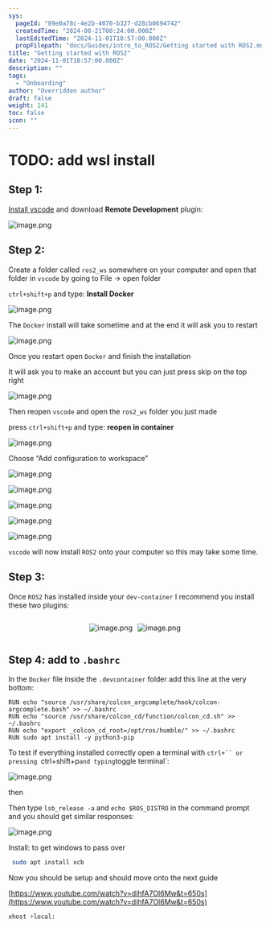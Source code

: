 ```yaml
---
sys:
  pageId: "89e0a78c-4e2b-4070-b327-d28cb0694742"
  createdTime: "2024-08-21T00:24:00.000Z"
  lastEditedTime: "2024-11-01T18:57:00.000Z"
  propFilepath: "docs/Guides/intro_to_ROS2/Getting started with ROS2.md"
title: "Getting started with ROS2"
date: "2024-11-01T18:57:00.000Z"
description: ""
tags:
  - "Onboarding"
author: "Overridden author"
draft: false
weight: 141
toc: false
icon: ""
---
```


# TODO: add wsl install

## Step 1:

[Install vscode](https://code.visualstudio.com/download) and download **Remote Development** plugin:

![image.png](https://prod-files-secure.s3.us-west-2.amazonaws.com/d518164a-d88e-44d1-a4ee-3adb3bd8bce0/efb52993-1881-4a40-b95e-6f020334f022/image.png?X-Amz-Algorithm=AWS4-HMAC-SHA256&X-Amz-Content-Sha256=UNSIGNED-PAYLOAD&X-Amz-Credential=ASIAZI2LB4665KERAPXJ%2F20250331%2Fus-west-2%2Fs3%2Faws4_request&X-Amz-Date=20250331T070925Z&X-Amz-Expires=3600&X-Amz-Security-Token=IQoJb3JpZ2luX2VjEDYaCXVzLXdlc3QtMiJIMEYCIQDPuYHpwfB3YEEfbpWlIwo%2F%2BcdMdN6rb%2BapoIca3pBZmgIhAP9PpRNxpuR7YNQlZcD%2BmSsxj2wj860XZ8%2BCuSru8IlhKogECJ%2F%2F%2F%2F%2F%2F%2F%2F%2F%2F%2FwEQABoMNjM3NDIzMTgzODA1IgzCspFeL52Cx2nO12Eq3AOGJ25SE%2FEg6YNxJXyJoHiF3N7z%2FSv1duWHdOll%2F2ktBrKReRL0FsJcd%2FobFt4xfgdO4hMZ3Yyact7WYUaPi3YFOpSmOz2bIUHEtfuRQKFWiDdkuALQ9%2F3Q988JL0FvUm%2BOaw%2FE0ojwzDxYPjNJ2MVTfHlg9M44LTnPadB9dORjRzop7eU7wbc6svpW5ZtYyjd6VDlBGWD7OSjxFxkYJ%2BAMKMxj%2Fqoa2la6cItJCKM2JSJcYyzj9XhSw7T4%2FkapkS9VhV8XQsXo1r1OnLC4CrALTYeN3U9uqbG5nstgcc1vL1BK%2Bd5VOk4piQ8SfZv1GiJVS3zm%2Bdb%2F%2B6Oq4myMslmUZxYm19wnhK2cU%2Bjw12KbN7fQvCMkn2XuYxuwbIMOS6rUx0mW%2F83bAUvlxl%2F5PFb8Jc9uHjlMC1lL9MeLE12hbrbOGleRLuxvRp27tX9giCmThDspAh6vo0U4tj2%2FgDHRV6VilSpYWfwyQwE5MNJMQbfKXODzPGEZxU5i%2FqWtK3ykwV8nQooxhsDw0OAPr5g0HarHKdiPxZTZW2p%2FKijgf6tjsjZoJ5i0fuf0GnuMYUbfMp8bbmaRC55CY87l194Rb1hfChEei8JdkVHrzU%2F7AHy7XP2sJpMIhoCehDCd5ai%2FBjqkAWFZNYyvoy%2FCts3yTVwe9UPkQtXAv1M81rDw761feRGIebvZ%2B611D%2B6RU8a5zMNzlcvSILcYu1vxISVCGl%2FRIJW1zJOnMeB7ReqBfJWY39A1V558r%2BsKhMfAk5gkoJdTRADPtroodW6e3I5MUrqB0LritqdNYf74wzxQGDbpnpZZKwW6wx0JzA3yIMemE0TOmvko2WiYgihoinMi7Fy4Wg6TrV9m&X-Amz-Signature=be78b5e5ce644b704c830406fe33d82d4688b825450676db30ad2cfdf4334927&X-Amz-SignedHeaders=host&x-id=GetObject)

## Step 2:

Create a folder called `ros2_ws` somewhere on your computer and open that folder in `vscode` by going to File → open folder 

`ctrl+shift+p` and type: **Install Docker**

![image.png](https://prod-files-secure.s3.us-west-2.amazonaws.com/d518164a-d88e-44d1-a4ee-3adb3bd8bce0/2269dc0e-1cd5-47ff-bceb-c04ad9b2eab0/image.png?X-Amz-Algorithm=AWS4-HMAC-SHA256&X-Amz-Content-Sha256=UNSIGNED-PAYLOAD&X-Amz-Credential=ASIAZI2LB4665KERAPXJ%2F20250331%2Fus-west-2%2Fs3%2Faws4_request&X-Amz-Date=20250331T070925Z&X-Amz-Expires=3600&X-Amz-Security-Token=IQoJb3JpZ2luX2VjEDYaCXVzLXdlc3QtMiJIMEYCIQDPuYHpwfB3YEEfbpWlIwo%2F%2BcdMdN6rb%2BapoIca3pBZmgIhAP9PpRNxpuR7YNQlZcD%2BmSsxj2wj860XZ8%2BCuSru8IlhKogECJ%2F%2F%2F%2F%2F%2F%2F%2F%2F%2F%2FwEQABoMNjM3NDIzMTgzODA1IgzCspFeL52Cx2nO12Eq3AOGJ25SE%2FEg6YNxJXyJoHiF3N7z%2FSv1duWHdOll%2F2ktBrKReRL0FsJcd%2FobFt4xfgdO4hMZ3Yyact7WYUaPi3YFOpSmOz2bIUHEtfuRQKFWiDdkuALQ9%2F3Q988JL0FvUm%2BOaw%2FE0ojwzDxYPjNJ2MVTfHlg9M44LTnPadB9dORjRzop7eU7wbc6svpW5ZtYyjd6VDlBGWD7OSjxFxkYJ%2BAMKMxj%2Fqoa2la6cItJCKM2JSJcYyzj9XhSw7T4%2FkapkS9VhV8XQsXo1r1OnLC4CrALTYeN3U9uqbG5nstgcc1vL1BK%2Bd5VOk4piQ8SfZv1GiJVS3zm%2Bdb%2F%2B6Oq4myMslmUZxYm19wnhK2cU%2Bjw12KbN7fQvCMkn2XuYxuwbIMOS6rUx0mW%2F83bAUvlxl%2F5PFb8Jc9uHjlMC1lL9MeLE12hbrbOGleRLuxvRp27tX9giCmThDspAh6vo0U4tj2%2FgDHRV6VilSpYWfwyQwE5MNJMQbfKXODzPGEZxU5i%2FqWtK3ykwV8nQooxhsDw0OAPr5g0HarHKdiPxZTZW2p%2FKijgf6tjsjZoJ5i0fuf0GnuMYUbfMp8bbmaRC55CY87l194Rb1hfChEei8JdkVHrzU%2F7AHy7XP2sJpMIhoCehDCd5ai%2FBjqkAWFZNYyvoy%2FCts3yTVwe9UPkQtXAv1M81rDw761feRGIebvZ%2B611D%2B6RU8a5zMNzlcvSILcYu1vxISVCGl%2FRIJW1zJOnMeB7ReqBfJWY39A1V558r%2BsKhMfAk5gkoJdTRADPtroodW6e3I5MUrqB0LritqdNYf74wzxQGDbpnpZZKwW6wx0JzA3yIMemE0TOmvko2WiYgihoinMi7Fy4Wg6TrV9m&X-Amz-Signature=95b40e3f8b253c280f4c4008103224155bb84f2f8d241afee285c27f137f0e83&X-Amz-SignedHeaders=host&x-id=GetObject)

The `Docker` install will take sometime and at the end it will ask you to restart

![image.png](https://prod-files-secure.s3.us-west-2.amazonaws.com/d518164a-d88e-44d1-a4ee-3adb3bd8bce0/ed233f78-be33-4b1f-b89c-9c346c0e961e/image.png?X-Amz-Algorithm=AWS4-HMAC-SHA256&X-Amz-Content-Sha256=UNSIGNED-PAYLOAD&X-Amz-Credential=ASIAZI2LB4665KERAPXJ%2F20250331%2Fus-west-2%2Fs3%2Faws4_request&X-Amz-Date=20250331T070925Z&X-Amz-Expires=3600&X-Amz-Security-Token=IQoJb3JpZ2luX2VjEDYaCXVzLXdlc3QtMiJIMEYCIQDPuYHpwfB3YEEfbpWlIwo%2F%2BcdMdN6rb%2BapoIca3pBZmgIhAP9PpRNxpuR7YNQlZcD%2BmSsxj2wj860XZ8%2BCuSru8IlhKogECJ%2F%2F%2F%2F%2F%2F%2F%2F%2F%2F%2FwEQABoMNjM3NDIzMTgzODA1IgzCspFeL52Cx2nO12Eq3AOGJ25SE%2FEg6YNxJXyJoHiF3N7z%2FSv1duWHdOll%2F2ktBrKReRL0FsJcd%2FobFt4xfgdO4hMZ3Yyact7WYUaPi3YFOpSmOz2bIUHEtfuRQKFWiDdkuALQ9%2F3Q988JL0FvUm%2BOaw%2FE0ojwzDxYPjNJ2MVTfHlg9M44LTnPadB9dORjRzop7eU7wbc6svpW5ZtYyjd6VDlBGWD7OSjxFxkYJ%2BAMKMxj%2Fqoa2la6cItJCKM2JSJcYyzj9XhSw7T4%2FkapkS9VhV8XQsXo1r1OnLC4CrALTYeN3U9uqbG5nstgcc1vL1BK%2Bd5VOk4piQ8SfZv1GiJVS3zm%2Bdb%2F%2B6Oq4myMslmUZxYm19wnhK2cU%2Bjw12KbN7fQvCMkn2XuYxuwbIMOS6rUx0mW%2F83bAUvlxl%2F5PFb8Jc9uHjlMC1lL9MeLE12hbrbOGleRLuxvRp27tX9giCmThDspAh6vo0U4tj2%2FgDHRV6VilSpYWfwyQwE5MNJMQbfKXODzPGEZxU5i%2FqWtK3ykwV8nQooxhsDw0OAPr5g0HarHKdiPxZTZW2p%2FKijgf6tjsjZoJ5i0fuf0GnuMYUbfMp8bbmaRC55CY87l194Rb1hfChEei8JdkVHrzU%2F7AHy7XP2sJpMIhoCehDCd5ai%2FBjqkAWFZNYyvoy%2FCts3yTVwe9UPkQtXAv1M81rDw761feRGIebvZ%2B611D%2B6RU8a5zMNzlcvSILcYu1vxISVCGl%2FRIJW1zJOnMeB7ReqBfJWY39A1V558r%2BsKhMfAk5gkoJdTRADPtroodW6e3I5MUrqB0LritqdNYf74wzxQGDbpnpZZKwW6wx0JzA3yIMemE0TOmvko2WiYgihoinMi7Fy4Wg6TrV9m&X-Amz-Signature=1613d85643e28f907bcfa58e26524b302d8774c5b60c7812e051e1a1dca164c8&X-Amz-SignedHeaders=host&x-id=GetObject)

Once you restart open `Docker` and finish the installation

It will ask you to make an account but you can just press skip on the top right

![image.png](https://prod-files-secure.s3.us-west-2.amazonaws.com/d518164a-d88e-44d1-a4ee-3adb3bd8bce0/21010ad9-1659-4fd9-9f59-9932a09b2a3d/image.png?X-Amz-Algorithm=AWS4-HMAC-SHA256&X-Amz-Content-Sha256=UNSIGNED-PAYLOAD&X-Amz-Credential=ASIAZI2LB4665KERAPXJ%2F20250331%2Fus-west-2%2Fs3%2Faws4_request&X-Amz-Date=20250331T070925Z&X-Amz-Expires=3600&X-Amz-Security-Token=IQoJb3JpZ2luX2VjEDYaCXVzLXdlc3QtMiJIMEYCIQDPuYHpwfB3YEEfbpWlIwo%2F%2BcdMdN6rb%2BapoIca3pBZmgIhAP9PpRNxpuR7YNQlZcD%2BmSsxj2wj860XZ8%2BCuSru8IlhKogECJ%2F%2F%2F%2F%2F%2F%2F%2F%2F%2F%2FwEQABoMNjM3NDIzMTgzODA1IgzCspFeL52Cx2nO12Eq3AOGJ25SE%2FEg6YNxJXyJoHiF3N7z%2FSv1duWHdOll%2F2ktBrKReRL0FsJcd%2FobFt4xfgdO4hMZ3Yyact7WYUaPi3YFOpSmOz2bIUHEtfuRQKFWiDdkuALQ9%2F3Q988JL0FvUm%2BOaw%2FE0ojwzDxYPjNJ2MVTfHlg9M44LTnPadB9dORjRzop7eU7wbc6svpW5ZtYyjd6VDlBGWD7OSjxFxkYJ%2BAMKMxj%2Fqoa2la6cItJCKM2JSJcYyzj9XhSw7T4%2FkapkS9VhV8XQsXo1r1OnLC4CrALTYeN3U9uqbG5nstgcc1vL1BK%2Bd5VOk4piQ8SfZv1GiJVS3zm%2Bdb%2F%2B6Oq4myMslmUZxYm19wnhK2cU%2Bjw12KbN7fQvCMkn2XuYxuwbIMOS6rUx0mW%2F83bAUvlxl%2F5PFb8Jc9uHjlMC1lL9MeLE12hbrbOGleRLuxvRp27tX9giCmThDspAh6vo0U4tj2%2FgDHRV6VilSpYWfwyQwE5MNJMQbfKXODzPGEZxU5i%2FqWtK3ykwV8nQooxhsDw0OAPr5g0HarHKdiPxZTZW2p%2FKijgf6tjsjZoJ5i0fuf0GnuMYUbfMp8bbmaRC55CY87l194Rb1hfChEei8JdkVHrzU%2F7AHy7XP2sJpMIhoCehDCd5ai%2FBjqkAWFZNYyvoy%2FCts3yTVwe9UPkQtXAv1M81rDw761feRGIebvZ%2B611D%2B6RU8a5zMNzlcvSILcYu1vxISVCGl%2FRIJW1zJOnMeB7ReqBfJWY39A1V558r%2BsKhMfAk5gkoJdTRADPtroodW6e3I5MUrqB0LritqdNYf74wzxQGDbpnpZZKwW6wx0JzA3yIMemE0TOmvko2WiYgihoinMi7Fy4Wg6TrV9m&X-Amz-Signature=541688e80e7d8e575fbfe0479ae08aa58f99ae4efcc9b16c269a5dfc359c7229&X-Amz-SignedHeaders=host&x-id=GetObject)

Then reopen `vscode` and open the `ros2_ws` folder you just made

press `ctrl+shift+p` and type: **reopen in container**

![image.png](https://prod-files-secure.s3.us-west-2.amazonaws.com/d518164a-d88e-44d1-a4ee-3adb3bd8bce0/4e93b8c2-41ad-488c-8095-c74205196118/image.png?X-Amz-Algorithm=AWS4-HMAC-SHA256&X-Amz-Content-Sha256=UNSIGNED-PAYLOAD&X-Amz-Credential=ASIAZI2LB4665KERAPXJ%2F20250331%2Fus-west-2%2Fs3%2Faws4_request&X-Amz-Date=20250331T070925Z&X-Amz-Expires=3600&X-Amz-Security-Token=IQoJb3JpZ2luX2VjEDYaCXVzLXdlc3QtMiJIMEYCIQDPuYHpwfB3YEEfbpWlIwo%2F%2BcdMdN6rb%2BapoIca3pBZmgIhAP9PpRNxpuR7YNQlZcD%2BmSsxj2wj860XZ8%2BCuSru8IlhKogECJ%2F%2F%2F%2F%2F%2F%2F%2F%2F%2F%2FwEQABoMNjM3NDIzMTgzODA1IgzCspFeL52Cx2nO12Eq3AOGJ25SE%2FEg6YNxJXyJoHiF3N7z%2FSv1duWHdOll%2F2ktBrKReRL0FsJcd%2FobFt4xfgdO4hMZ3Yyact7WYUaPi3YFOpSmOz2bIUHEtfuRQKFWiDdkuALQ9%2F3Q988JL0FvUm%2BOaw%2FE0ojwzDxYPjNJ2MVTfHlg9M44LTnPadB9dORjRzop7eU7wbc6svpW5ZtYyjd6VDlBGWD7OSjxFxkYJ%2BAMKMxj%2Fqoa2la6cItJCKM2JSJcYyzj9XhSw7T4%2FkapkS9VhV8XQsXo1r1OnLC4CrALTYeN3U9uqbG5nstgcc1vL1BK%2Bd5VOk4piQ8SfZv1GiJVS3zm%2Bdb%2F%2B6Oq4myMslmUZxYm19wnhK2cU%2Bjw12KbN7fQvCMkn2XuYxuwbIMOS6rUx0mW%2F83bAUvlxl%2F5PFb8Jc9uHjlMC1lL9MeLE12hbrbOGleRLuxvRp27tX9giCmThDspAh6vo0U4tj2%2FgDHRV6VilSpYWfwyQwE5MNJMQbfKXODzPGEZxU5i%2FqWtK3ykwV8nQooxhsDw0OAPr5g0HarHKdiPxZTZW2p%2FKijgf6tjsjZoJ5i0fuf0GnuMYUbfMp8bbmaRC55CY87l194Rb1hfChEei8JdkVHrzU%2F7AHy7XP2sJpMIhoCehDCd5ai%2FBjqkAWFZNYyvoy%2FCts3yTVwe9UPkQtXAv1M81rDw761feRGIebvZ%2B611D%2B6RU8a5zMNzlcvSILcYu1vxISVCGl%2FRIJW1zJOnMeB7ReqBfJWY39A1V558r%2BsKhMfAk5gkoJdTRADPtroodW6e3I5MUrqB0LritqdNYf74wzxQGDbpnpZZKwW6wx0JzA3yIMemE0TOmvko2WiYgihoinMi7Fy4Wg6TrV9m&X-Amz-Signature=e85cb81094c9330d4b4ddd6405a59b2bcb5f91d4238fa230aa265e8eefaba06b&X-Amz-SignedHeaders=host&x-id=GetObject)

Choose “Add configuration to workspace”

![image.png](https://prod-files-secure.s3.us-west-2.amazonaws.com/d518164a-d88e-44d1-a4ee-3adb3bd8bce0/9560b282-5060-4989-ba37-97e7b2c22476/image.png?X-Amz-Algorithm=AWS4-HMAC-SHA256&X-Amz-Content-Sha256=UNSIGNED-PAYLOAD&X-Amz-Credential=ASIAZI2LB4665KERAPXJ%2F20250331%2Fus-west-2%2Fs3%2Faws4_request&X-Amz-Date=20250331T070925Z&X-Amz-Expires=3600&X-Amz-Security-Token=IQoJb3JpZ2luX2VjEDYaCXVzLXdlc3QtMiJIMEYCIQDPuYHpwfB3YEEfbpWlIwo%2F%2BcdMdN6rb%2BapoIca3pBZmgIhAP9PpRNxpuR7YNQlZcD%2BmSsxj2wj860XZ8%2BCuSru8IlhKogECJ%2F%2F%2F%2F%2F%2F%2F%2F%2F%2F%2FwEQABoMNjM3NDIzMTgzODA1IgzCspFeL52Cx2nO12Eq3AOGJ25SE%2FEg6YNxJXyJoHiF3N7z%2FSv1duWHdOll%2F2ktBrKReRL0FsJcd%2FobFt4xfgdO4hMZ3Yyact7WYUaPi3YFOpSmOz2bIUHEtfuRQKFWiDdkuALQ9%2F3Q988JL0FvUm%2BOaw%2FE0ojwzDxYPjNJ2MVTfHlg9M44LTnPadB9dORjRzop7eU7wbc6svpW5ZtYyjd6VDlBGWD7OSjxFxkYJ%2BAMKMxj%2Fqoa2la6cItJCKM2JSJcYyzj9XhSw7T4%2FkapkS9VhV8XQsXo1r1OnLC4CrALTYeN3U9uqbG5nstgcc1vL1BK%2Bd5VOk4piQ8SfZv1GiJVS3zm%2Bdb%2F%2B6Oq4myMslmUZxYm19wnhK2cU%2Bjw12KbN7fQvCMkn2XuYxuwbIMOS6rUx0mW%2F83bAUvlxl%2F5PFb8Jc9uHjlMC1lL9MeLE12hbrbOGleRLuxvRp27tX9giCmThDspAh6vo0U4tj2%2FgDHRV6VilSpYWfwyQwE5MNJMQbfKXODzPGEZxU5i%2FqWtK3ykwV8nQooxhsDw0OAPr5g0HarHKdiPxZTZW2p%2FKijgf6tjsjZoJ5i0fuf0GnuMYUbfMp8bbmaRC55CY87l194Rb1hfChEei8JdkVHrzU%2F7AHy7XP2sJpMIhoCehDCd5ai%2FBjqkAWFZNYyvoy%2FCts3yTVwe9UPkQtXAv1M81rDw761feRGIebvZ%2B611D%2B6RU8a5zMNzlcvSILcYu1vxISVCGl%2FRIJW1zJOnMeB7ReqBfJWY39A1V558r%2BsKhMfAk5gkoJdTRADPtroodW6e3I5MUrqB0LritqdNYf74wzxQGDbpnpZZKwW6wx0JzA3yIMemE0TOmvko2WiYgihoinMi7Fy4Wg6TrV9m&X-Amz-Signature=415997164fbc89d303497b6a92c50c573d441d60bf8e24b61f1dc49592723eff&X-Amz-SignedHeaders=host&x-id=GetObject)

![image.png](https://prod-files-secure.s3.us-west-2.amazonaws.com/d518164a-d88e-44d1-a4ee-3adb3bd8bce0/2ee63f81-886b-48e8-a553-dc6e5eac99e4/image.png?X-Amz-Algorithm=AWS4-HMAC-SHA256&X-Amz-Content-Sha256=UNSIGNED-PAYLOAD&X-Amz-Credential=ASIAZI2LB4665KERAPXJ%2F20250331%2Fus-west-2%2Fs3%2Faws4_request&X-Amz-Date=20250331T070925Z&X-Amz-Expires=3600&X-Amz-Security-Token=IQoJb3JpZ2luX2VjEDYaCXVzLXdlc3QtMiJIMEYCIQDPuYHpwfB3YEEfbpWlIwo%2F%2BcdMdN6rb%2BapoIca3pBZmgIhAP9PpRNxpuR7YNQlZcD%2BmSsxj2wj860XZ8%2BCuSru8IlhKogECJ%2F%2F%2F%2F%2F%2F%2F%2F%2F%2F%2FwEQABoMNjM3NDIzMTgzODA1IgzCspFeL52Cx2nO12Eq3AOGJ25SE%2FEg6YNxJXyJoHiF3N7z%2FSv1duWHdOll%2F2ktBrKReRL0FsJcd%2FobFt4xfgdO4hMZ3Yyact7WYUaPi3YFOpSmOz2bIUHEtfuRQKFWiDdkuALQ9%2F3Q988JL0FvUm%2BOaw%2FE0ojwzDxYPjNJ2MVTfHlg9M44LTnPadB9dORjRzop7eU7wbc6svpW5ZtYyjd6VDlBGWD7OSjxFxkYJ%2BAMKMxj%2Fqoa2la6cItJCKM2JSJcYyzj9XhSw7T4%2FkapkS9VhV8XQsXo1r1OnLC4CrALTYeN3U9uqbG5nstgcc1vL1BK%2Bd5VOk4piQ8SfZv1GiJVS3zm%2Bdb%2F%2B6Oq4myMslmUZxYm19wnhK2cU%2Bjw12KbN7fQvCMkn2XuYxuwbIMOS6rUx0mW%2F83bAUvlxl%2F5PFb8Jc9uHjlMC1lL9MeLE12hbrbOGleRLuxvRp27tX9giCmThDspAh6vo0U4tj2%2FgDHRV6VilSpYWfwyQwE5MNJMQbfKXODzPGEZxU5i%2FqWtK3ykwV8nQooxhsDw0OAPr5g0HarHKdiPxZTZW2p%2FKijgf6tjsjZoJ5i0fuf0GnuMYUbfMp8bbmaRC55CY87l194Rb1hfChEei8JdkVHrzU%2F7AHy7XP2sJpMIhoCehDCd5ai%2FBjqkAWFZNYyvoy%2FCts3yTVwe9UPkQtXAv1M81rDw761feRGIebvZ%2B611D%2B6RU8a5zMNzlcvSILcYu1vxISVCGl%2FRIJW1zJOnMeB7ReqBfJWY39A1V558r%2BsKhMfAk5gkoJdTRADPtroodW6e3I5MUrqB0LritqdNYf74wzxQGDbpnpZZKwW6wx0JzA3yIMemE0TOmvko2WiYgihoinMi7Fy4Wg6TrV9m&X-Amz-Signature=e7fa727f320b53fda642ef9c923aa129b1753bdefeaabe906700d52ccfbb6a04&X-Amz-SignedHeaders=host&x-id=GetObject)

![image.png](https://prod-files-secure.s3.us-west-2.amazonaws.com/d518164a-d88e-44d1-a4ee-3adb3bd8bce0/ae1580b2-b048-407e-aed9-b584224a7a04/image.png?X-Amz-Algorithm=AWS4-HMAC-SHA256&X-Amz-Content-Sha256=UNSIGNED-PAYLOAD&X-Amz-Credential=ASIAZI2LB4665KERAPXJ%2F20250331%2Fus-west-2%2Fs3%2Faws4_request&X-Amz-Date=20250331T070925Z&X-Amz-Expires=3600&X-Amz-Security-Token=IQoJb3JpZ2luX2VjEDYaCXVzLXdlc3QtMiJIMEYCIQDPuYHpwfB3YEEfbpWlIwo%2F%2BcdMdN6rb%2BapoIca3pBZmgIhAP9PpRNxpuR7YNQlZcD%2BmSsxj2wj860XZ8%2BCuSru8IlhKogECJ%2F%2F%2F%2F%2F%2F%2F%2F%2F%2F%2FwEQABoMNjM3NDIzMTgzODA1IgzCspFeL52Cx2nO12Eq3AOGJ25SE%2FEg6YNxJXyJoHiF3N7z%2FSv1duWHdOll%2F2ktBrKReRL0FsJcd%2FobFt4xfgdO4hMZ3Yyact7WYUaPi3YFOpSmOz2bIUHEtfuRQKFWiDdkuALQ9%2F3Q988JL0FvUm%2BOaw%2FE0ojwzDxYPjNJ2MVTfHlg9M44LTnPadB9dORjRzop7eU7wbc6svpW5ZtYyjd6VDlBGWD7OSjxFxkYJ%2BAMKMxj%2Fqoa2la6cItJCKM2JSJcYyzj9XhSw7T4%2FkapkS9VhV8XQsXo1r1OnLC4CrALTYeN3U9uqbG5nstgcc1vL1BK%2Bd5VOk4piQ8SfZv1GiJVS3zm%2Bdb%2F%2B6Oq4myMslmUZxYm19wnhK2cU%2Bjw12KbN7fQvCMkn2XuYxuwbIMOS6rUx0mW%2F83bAUvlxl%2F5PFb8Jc9uHjlMC1lL9MeLE12hbrbOGleRLuxvRp27tX9giCmThDspAh6vo0U4tj2%2FgDHRV6VilSpYWfwyQwE5MNJMQbfKXODzPGEZxU5i%2FqWtK3ykwV8nQooxhsDw0OAPr5g0HarHKdiPxZTZW2p%2FKijgf6tjsjZoJ5i0fuf0GnuMYUbfMp8bbmaRC55CY87l194Rb1hfChEei8JdkVHrzU%2F7AHy7XP2sJpMIhoCehDCd5ai%2FBjqkAWFZNYyvoy%2FCts3yTVwe9UPkQtXAv1M81rDw761feRGIebvZ%2B611D%2B6RU8a5zMNzlcvSILcYu1vxISVCGl%2FRIJW1zJOnMeB7ReqBfJWY39A1V558r%2BsKhMfAk5gkoJdTRADPtroodW6e3I5MUrqB0LritqdNYf74wzxQGDbpnpZZKwW6wx0JzA3yIMemE0TOmvko2WiYgihoinMi7Fy4Wg6TrV9m&X-Amz-Signature=a03494462e8cb790957d0df0a8792dfc3042ea204b777add19e4b62562e5283b&X-Amz-SignedHeaders=host&x-id=GetObject)

![image.png](https://prod-files-secure.s3.us-west-2.amazonaws.com/d518164a-d88e-44d1-a4ee-3adb3bd8bce0/53255b28-f75e-430f-b9e3-c0ac8577e42b/image.png?X-Amz-Algorithm=AWS4-HMAC-SHA256&X-Amz-Content-Sha256=UNSIGNED-PAYLOAD&X-Amz-Credential=ASIAZI2LB4665KERAPXJ%2F20250331%2Fus-west-2%2Fs3%2Faws4_request&X-Amz-Date=20250331T070925Z&X-Amz-Expires=3600&X-Amz-Security-Token=IQoJb3JpZ2luX2VjEDYaCXVzLXdlc3QtMiJIMEYCIQDPuYHpwfB3YEEfbpWlIwo%2F%2BcdMdN6rb%2BapoIca3pBZmgIhAP9PpRNxpuR7YNQlZcD%2BmSsxj2wj860XZ8%2BCuSru8IlhKogECJ%2F%2F%2F%2F%2F%2F%2F%2F%2F%2F%2FwEQABoMNjM3NDIzMTgzODA1IgzCspFeL52Cx2nO12Eq3AOGJ25SE%2FEg6YNxJXyJoHiF3N7z%2FSv1duWHdOll%2F2ktBrKReRL0FsJcd%2FobFt4xfgdO4hMZ3Yyact7WYUaPi3YFOpSmOz2bIUHEtfuRQKFWiDdkuALQ9%2F3Q988JL0FvUm%2BOaw%2FE0ojwzDxYPjNJ2MVTfHlg9M44LTnPadB9dORjRzop7eU7wbc6svpW5ZtYyjd6VDlBGWD7OSjxFxkYJ%2BAMKMxj%2Fqoa2la6cItJCKM2JSJcYyzj9XhSw7T4%2FkapkS9VhV8XQsXo1r1OnLC4CrALTYeN3U9uqbG5nstgcc1vL1BK%2Bd5VOk4piQ8SfZv1GiJVS3zm%2Bdb%2F%2B6Oq4myMslmUZxYm19wnhK2cU%2Bjw12KbN7fQvCMkn2XuYxuwbIMOS6rUx0mW%2F83bAUvlxl%2F5PFb8Jc9uHjlMC1lL9MeLE12hbrbOGleRLuxvRp27tX9giCmThDspAh6vo0U4tj2%2FgDHRV6VilSpYWfwyQwE5MNJMQbfKXODzPGEZxU5i%2FqWtK3ykwV8nQooxhsDw0OAPr5g0HarHKdiPxZTZW2p%2FKijgf6tjsjZoJ5i0fuf0GnuMYUbfMp8bbmaRC55CY87l194Rb1hfChEei8JdkVHrzU%2F7AHy7XP2sJpMIhoCehDCd5ai%2FBjqkAWFZNYyvoy%2FCts3yTVwe9UPkQtXAv1M81rDw761feRGIebvZ%2B611D%2B6RU8a5zMNzlcvSILcYu1vxISVCGl%2FRIJW1zJOnMeB7ReqBfJWY39A1V558r%2BsKhMfAk5gkoJdTRADPtroodW6e3I5MUrqB0LritqdNYf74wzxQGDbpnpZZKwW6wx0JzA3yIMemE0TOmvko2WiYgihoinMi7Fy4Wg6TrV9m&X-Amz-Signature=8f12b5a4f27fb1d2d95089e41c2d8f21991196c9569bc3b9f3ca5508811dbcd6&X-Amz-SignedHeaders=host&x-id=GetObject)

![image.png](https://prod-files-secure.s3.us-west-2.amazonaws.com/d518164a-d88e-44d1-a4ee-3adb3bd8bce0/7c562767-5af9-4ffb-97d1-327bcdf4ee00/image.png?X-Amz-Algorithm=AWS4-HMAC-SHA256&X-Amz-Content-Sha256=UNSIGNED-PAYLOAD&X-Amz-Credential=ASIAZI2LB4665KERAPXJ%2F20250331%2Fus-west-2%2Fs3%2Faws4_request&X-Amz-Date=20250331T070925Z&X-Amz-Expires=3600&X-Amz-Security-Token=IQoJb3JpZ2luX2VjEDYaCXVzLXdlc3QtMiJIMEYCIQDPuYHpwfB3YEEfbpWlIwo%2F%2BcdMdN6rb%2BapoIca3pBZmgIhAP9PpRNxpuR7YNQlZcD%2BmSsxj2wj860XZ8%2BCuSru8IlhKogECJ%2F%2F%2F%2F%2F%2F%2F%2F%2F%2F%2FwEQABoMNjM3NDIzMTgzODA1IgzCspFeL52Cx2nO12Eq3AOGJ25SE%2FEg6YNxJXyJoHiF3N7z%2FSv1duWHdOll%2F2ktBrKReRL0FsJcd%2FobFt4xfgdO4hMZ3Yyact7WYUaPi3YFOpSmOz2bIUHEtfuRQKFWiDdkuALQ9%2F3Q988JL0FvUm%2BOaw%2FE0ojwzDxYPjNJ2MVTfHlg9M44LTnPadB9dORjRzop7eU7wbc6svpW5ZtYyjd6VDlBGWD7OSjxFxkYJ%2BAMKMxj%2Fqoa2la6cItJCKM2JSJcYyzj9XhSw7T4%2FkapkS9VhV8XQsXo1r1OnLC4CrALTYeN3U9uqbG5nstgcc1vL1BK%2Bd5VOk4piQ8SfZv1GiJVS3zm%2Bdb%2F%2B6Oq4myMslmUZxYm19wnhK2cU%2Bjw12KbN7fQvCMkn2XuYxuwbIMOS6rUx0mW%2F83bAUvlxl%2F5PFb8Jc9uHjlMC1lL9MeLE12hbrbOGleRLuxvRp27tX9giCmThDspAh6vo0U4tj2%2FgDHRV6VilSpYWfwyQwE5MNJMQbfKXODzPGEZxU5i%2FqWtK3ykwV8nQooxhsDw0OAPr5g0HarHKdiPxZTZW2p%2FKijgf6tjsjZoJ5i0fuf0GnuMYUbfMp8bbmaRC55CY87l194Rb1hfChEei8JdkVHrzU%2F7AHy7XP2sJpMIhoCehDCd5ai%2FBjqkAWFZNYyvoy%2FCts3yTVwe9UPkQtXAv1M81rDw761feRGIebvZ%2B611D%2B6RU8a5zMNzlcvSILcYu1vxISVCGl%2FRIJW1zJOnMeB7ReqBfJWY39A1V558r%2BsKhMfAk5gkoJdTRADPtroodW6e3I5MUrqB0LritqdNYf74wzxQGDbpnpZZKwW6wx0JzA3yIMemE0TOmvko2WiYgihoinMi7Fy4Wg6TrV9m&X-Amz-Signature=46a251466cd356e5c39ce0f11a2df30c9b366b1d6f219008889f158db95e37ed&X-Amz-SignedHeaders=host&x-id=GetObject)

`vscode` will now install `ROS2` onto your computer so this may take some time.

## Step 3:

Once `ROS2` has installed inside your `dev-container` I recommend you install these two plugins:

<div style="display: flex;flex-direction: row; column-gap:10px; max-width: 630px;justify-content: center;">
<div>

![image.png](https://prod-files-secure.s3.us-west-2.amazonaws.com/d518164a-d88e-44d1-a4ee-3adb3bd8bce0/3fc3d550-5a54-4ba1-ba6b-faa01cdb7369/image.png?X-Amz-Algorithm=AWS4-HMAC-SHA256&X-Amz-Content-Sha256=UNSIGNED-PAYLOAD&X-Amz-Credential=ASIAZI2LB466Q7ZW7NWJ%2F20250331%2Fus-west-2%2Fs3%2Faws4_request&X-Amz-Date=20250331T070926Z&X-Amz-Expires=3600&X-Amz-Security-Token=IQoJb3JpZ2luX2VjEDYaCXVzLXdlc3QtMiJIMEYCIQCUXuvcMqvETki008EZDrOmBK5Q2qDopL8KGIbPLU6dVwIhAJ9isx69KJjAFGu2yXC6mH3E5wQUUDuGe4U8EhdDKTj2KogECJ%2F%2F%2F%2F%2F%2F%2F%2F%2F%2F%2FwEQABoMNjM3NDIzMTgzODA1IgwdIMHk4JQeDQUReGMq3AMHW6Qmy6xcClf2CA%2F4kVGFj69ivswHvPK%2FrY%2FWhaQzwVhzZio4crguWX8UMksHB%2BxLwxKXE7MTMWt4o7%2BhVriGXAwmNSXoMF7DJSG%2B8PyLcwFIb5M8nTzWv1ZZGIav1TuGZunEGBLDtS8P2MgD5t8P%2FQKm2ZqO1VoT9wM5nJnc1lIZxShz230MwJhiphZ6%2FticSNLD0B0uM2igxxRkLpC%2BLalxFcq%2Fr4xBwojwFdE5EnTFHo0C%2BiFdKKCcfnPBDPN9ClJ1hUbUq9Nd%2FJwg0zQGi4sPCNvA7H9lOBknn0tS211957qFacLLKUwjzeS8DQAKjIXejhWfuwnxh%2FYaIisAmz3%2BDpG7CJGTJa22jQ9yiHe035GbH7MDyfov6gKv3%2Fsrxx3n1RwvuYH2KoSAyW%2FaMrtz4epsUW3JPwiEGd3pbVQk%2B4R238AhIC07BjsuQEtQTBRhRW3FKaBR0xMdFAYbVvyyBqbjC5eQ4vECmM5LTbeRzM2TAsW7uS43Wo593VoxWg6woVHwLGNjp0JseyzOeIR2vteT2rAhb%2BkVJI1iOOJcUGhST6RRvDD8HHgtwBmU97G0tUTRlW3dpJY77ixyqVzNnf4YREMMjNcT3MZRQgkN8tyfoPKjN4P6IzDy46i%2FBjqkAVCstjRP%2FVNjwVNJGaAWkrdaljiganQqS97uz9WYLHfzZPOiPb4nN8aztqnz8DBQFq2uqupKCFCZMGy5pqumMEwPTCLCInU10kvEMn3oYCKuz1xVkQixmoBL3cGgmm5lBUk9JlS32xQFsqNlAgOGFlJPv4vifZYqnBOEkkReYv9TP3lQ5ZWzewY3ImCMLHM62iz9jmF%2F44KZxGynQMkiP%2BFeW2VA&X-Amz-Signature=8900c2f321dc210e3d602d51976901b81288c5567ecbc182463c196fe5904c22&X-Amz-SignedHeaders=host&x-id=GetObject)

</div>
<div>

![image.png](https://prod-files-secure.s3.us-west-2.amazonaws.com/d518164a-d88e-44d1-a4ee-3adb3bd8bce0/d994cc66-13c2-4093-a5a3-f84cf4601a82/image.png?X-Amz-Algorithm=AWS4-HMAC-SHA256&X-Amz-Content-Sha256=UNSIGNED-PAYLOAD&X-Amz-Credential=ASIAZI2LB466WOG7HK3M%2F20250331%2Fus-west-2%2Fs3%2Faws4_request&X-Amz-Date=20250331T070926Z&X-Amz-Expires=3600&X-Amz-Security-Token=IQoJb3JpZ2luX2VjEDYaCXVzLXdlc3QtMiJGMEQCIB5W%2Blv77hGeq38OPiK3M4QU0RjRpqvZ4Yj9vJocdm6YAiBJW9QFkawx3I6Yoy7gTEPupvCWs%2BiAzF4WiNQ0FSIRnCqIBAif%2F%2F%2F%2F%2F%2F%2F%2F%2F%2F8BEAAaDDYzNzQyMzE4MzgwNSIMf0t6uPJSGlyhjt1mKtwDnrA7p50xV43n0nAqomK5hYhddgx0rJckssrEfzysUxdxVSNnokCHtpJ0nNIbqGt8OsstAHTfpxBpHk5%2B4Z5pPKIOXmFd8oF6%2Fwlnas4YojfBDmMrJa4PxpUrqwQNt7mDWGUikl6DtmwpnaMP9E0rs5FIZZnB6SyCJcWfSMhJfwhtF2hq09zG4tiPVJGfGDefbjN6eceJm9NBPu%2FtOXOvj8DedVZGntBeYWo%2F5pfFGmbdKphNCLOwmJiXza9BqbshfQlATYqqiIgF1mD6xUwQC8xM%2F3IvLFQ9qa%2FlcDOw8DgmOyvM1vcIF6x84EY%2FI1Fx%2Fhcqrrd1NPmsiq1hdqKBKcg1zAehObCBIEAqKGwoi0xSALB5qkf%2FhZRSI2jIF9cB0afqLadDDbd4Y29EGHeR3fam68c2fFT4ybzDZ6ubWvJbBXVXvkJkVwRqB328iwcARQOclp4wDeJN9JkLXrLzlBkIZrhuXaffNj8zPh0S9Dteeb7dP01%2Fr8lHBzn9n1uWpFG7%2F%2B6gX2N9vGHqp3PwD2u8SOxNNjzQ%2BQjvr1pnV3366hca8E5a02BQkd1h2MHRL9y3paMuoRKATGBmOGAsCLtYYBPsA7VRiz9HTCbnP0FuVfK2iZ2bEpGw6aswnOWovwY6pgFvpbU5i6sjZ0HL5nrti5V5EJibiuLQs3U%2FPD168LMcebzGOfqgsQTbRuSnERyABb9dRuu%2B%2Be4UezyfmbGJKQJTMt6RA0BQGtHUszeJaE3%2B2BU3gHdZrMDg9n7M1X9tIRv0oww5lwg85GlSkTsF4UTGK9xQ%2FYy8epAubZluroydcOW5IaZyNnBzzEIrQf0HVw1WI6Vf33X0lR4V42cgUIJB0otfWOnc&X-Amz-Signature=b99cba759d64443b1c7e57345a0e633ceeabfbf092a69acbe88afd34bdbb71ee&X-Amz-SignedHeaders=host&x-id=GetObject)

</div>
</div>

## Step 4: add to `.bashrc`

In the `Docker` file inside the `.devcontainer` folder add this line at the very bottom: 

```docker
RUN echo "source /usr/share/colcon_argcomplete/hook/colcon-argcomplete.bash" >> ~/.bashrc
RUN echo "source /usr/share/colcon_cd/function/colcon_cd.sh" >> ~/.bashrc
RUN echo "export _colcon_cd_root=/opt/ros/humble/" >> ~/.bashrc
RUN sudo apt install -y python3-pip 
```

To test if everything installed correctly open a terminal with `ctrl+`` or pressing `ctrl+shift+p` and typing `toggle terminal`:

![image.png](https://prod-files-secure.s3.us-west-2.amazonaws.com/d518164a-d88e-44d1-a4ee-3adb3bd8bce0/6a4943d8-b04e-4c02-9a58-775f3384d1a5/image.png?X-Amz-Algorithm=AWS4-HMAC-SHA256&X-Amz-Content-Sha256=UNSIGNED-PAYLOAD&X-Amz-Credential=ASIAZI2LB4665KERAPXJ%2F20250331%2Fus-west-2%2Fs3%2Faws4_request&X-Amz-Date=20250331T070925Z&X-Amz-Expires=3600&X-Amz-Security-Token=IQoJb3JpZ2luX2VjEDYaCXVzLXdlc3QtMiJIMEYCIQDPuYHpwfB3YEEfbpWlIwo%2F%2BcdMdN6rb%2BapoIca3pBZmgIhAP9PpRNxpuR7YNQlZcD%2BmSsxj2wj860XZ8%2BCuSru8IlhKogECJ%2F%2F%2F%2F%2F%2F%2F%2F%2F%2F%2FwEQABoMNjM3NDIzMTgzODA1IgzCspFeL52Cx2nO12Eq3AOGJ25SE%2FEg6YNxJXyJoHiF3N7z%2FSv1duWHdOll%2F2ktBrKReRL0FsJcd%2FobFt4xfgdO4hMZ3Yyact7WYUaPi3YFOpSmOz2bIUHEtfuRQKFWiDdkuALQ9%2F3Q988JL0FvUm%2BOaw%2FE0ojwzDxYPjNJ2MVTfHlg9M44LTnPadB9dORjRzop7eU7wbc6svpW5ZtYyjd6VDlBGWD7OSjxFxkYJ%2BAMKMxj%2Fqoa2la6cItJCKM2JSJcYyzj9XhSw7T4%2FkapkS9VhV8XQsXo1r1OnLC4CrALTYeN3U9uqbG5nstgcc1vL1BK%2Bd5VOk4piQ8SfZv1GiJVS3zm%2Bdb%2F%2B6Oq4myMslmUZxYm19wnhK2cU%2Bjw12KbN7fQvCMkn2XuYxuwbIMOS6rUx0mW%2F83bAUvlxl%2F5PFb8Jc9uHjlMC1lL9MeLE12hbrbOGleRLuxvRp27tX9giCmThDspAh6vo0U4tj2%2FgDHRV6VilSpYWfwyQwE5MNJMQbfKXODzPGEZxU5i%2FqWtK3ykwV8nQooxhsDw0OAPr5g0HarHKdiPxZTZW2p%2FKijgf6tjsjZoJ5i0fuf0GnuMYUbfMp8bbmaRC55CY87l194Rb1hfChEei8JdkVHrzU%2F7AHy7XP2sJpMIhoCehDCd5ai%2FBjqkAWFZNYyvoy%2FCts3yTVwe9UPkQtXAv1M81rDw761feRGIebvZ%2B611D%2B6RU8a5zMNzlcvSILcYu1vxISVCGl%2FRIJW1zJOnMeB7ReqBfJWY39A1V558r%2BsKhMfAk5gkoJdTRADPtroodW6e3I5MUrqB0LritqdNYf74wzxQGDbpnpZZKwW6wx0JzA3yIMemE0TOmvko2WiYgihoinMi7Fy4Wg6TrV9m&X-Amz-Signature=d3676f8a9cb2d84be62b412213a2393558229170bd4ff255b81694f74c3b2071&X-Amz-SignedHeaders=host&x-id=GetObject)

then 

Then type `lsb_release -a` and `echo $ROS_DISTRO` in the command prompt and you should get similar responses:

![image.png](https://prod-files-secure.s3.us-west-2.amazonaws.com/d518164a-d88e-44d1-a4ee-3adb3bd8bce0/3e635dec-a805-4e85-8b9e-d000e5b71a4e/image.png?X-Amz-Algorithm=AWS4-HMAC-SHA256&X-Amz-Content-Sha256=UNSIGNED-PAYLOAD&X-Amz-Credential=ASIAZI2LB4665KERAPXJ%2F20250331%2Fus-west-2%2Fs3%2Faws4_request&X-Amz-Date=20250331T070925Z&X-Amz-Expires=3600&X-Amz-Security-Token=IQoJb3JpZ2luX2VjEDYaCXVzLXdlc3QtMiJIMEYCIQDPuYHpwfB3YEEfbpWlIwo%2F%2BcdMdN6rb%2BapoIca3pBZmgIhAP9PpRNxpuR7YNQlZcD%2BmSsxj2wj860XZ8%2BCuSru8IlhKogECJ%2F%2F%2F%2F%2F%2F%2F%2F%2F%2F%2FwEQABoMNjM3NDIzMTgzODA1IgzCspFeL52Cx2nO12Eq3AOGJ25SE%2FEg6YNxJXyJoHiF3N7z%2FSv1duWHdOll%2F2ktBrKReRL0FsJcd%2FobFt4xfgdO4hMZ3Yyact7WYUaPi3YFOpSmOz2bIUHEtfuRQKFWiDdkuALQ9%2F3Q988JL0FvUm%2BOaw%2FE0ojwzDxYPjNJ2MVTfHlg9M44LTnPadB9dORjRzop7eU7wbc6svpW5ZtYyjd6VDlBGWD7OSjxFxkYJ%2BAMKMxj%2Fqoa2la6cItJCKM2JSJcYyzj9XhSw7T4%2FkapkS9VhV8XQsXo1r1OnLC4CrALTYeN3U9uqbG5nstgcc1vL1BK%2Bd5VOk4piQ8SfZv1GiJVS3zm%2Bdb%2F%2B6Oq4myMslmUZxYm19wnhK2cU%2Bjw12KbN7fQvCMkn2XuYxuwbIMOS6rUx0mW%2F83bAUvlxl%2F5PFb8Jc9uHjlMC1lL9MeLE12hbrbOGleRLuxvRp27tX9giCmThDspAh6vo0U4tj2%2FgDHRV6VilSpYWfwyQwE5MNJMQbfKXODzPGEZxU5i%2FqWtK3ykwV8nQooxhsDw0OAPr5g0HarHKdiPxZTZW2p%2FKijgf6tjsjZoJ5i0fuf0GnuMYUbfMp8bbmaRC55CY87l194Rb1hfChEei8JdkVHrzU%2F7AHy7XP2sJpMIhoCehDCd5ai%2FBjqkAWFZNYyvoy%2FCts3yTVwe9UPkQtXAv1M81rDw761feRGIebvZ%2B611D%2B6RU8a5zMNzlcvSILcYu1vxISVCGl%2FRIJW1zJOnMeB7ReqBfJWY39A1V558r%2BsKhMfAk5gkoJdTRADPtroodW6e3I5MUrqB0LritqdNYf74wzxQGDbpnpZZKwW6wx0JzA3yIMemE0TOmvko2WiYgihoinMi7Fy4Wg6TrV9m&X-Amz-Signature=521b3c4c213d1eb2891d5976516e72a79bd0afbe01a66b98518bd9d4606d915a&X-Amz-SignedHeaders=host&x-id=GetObject)

Install:  to get windows to pass over

```bash
 sudo apt install xcb
```

Now you should be setup and should move onto the next guide 

[https://www.youtube.com/watch?v=dihfA7Ol6Mw&t=650s](https://www.youtube.com/watch?v=dihfA7Ol6Mw&t=650s)

```python
xhost +local:
```
